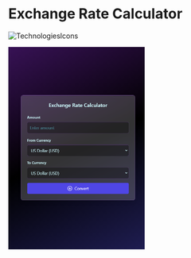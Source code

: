 # Exchange Rate Calculator

![TechnologiesIcons](https://skillicons.dev/icons?i=html,css,js,react,vite,tailwind,github)


![screenshot](https://github.com/RobFyd/Exchange-Rate-Calculator/blob/main/public/Zrzut%20ekranu%202025-01-25%20234338.png)
